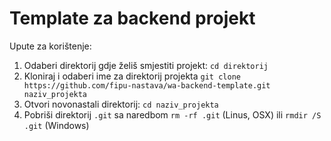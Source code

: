# Template za backend projekt

Upute za korištenje:

1. Odaberi direktorij gdje želiš smjestiti projekt: `cd direktorij`
2. Kloniraj i odaberi ime za direktorij projekta `git clone https://github.com/fipu-nastava/wa-backend-template.git naziv_projekta`
3. Otvori novonastali direktorij: `cd naziv_projekta`
4. Pobriši direktorij `.git` sa naredbom `rm -rf .git` (Linus, OSX) ili `rmdir /S .git` (Windows)
